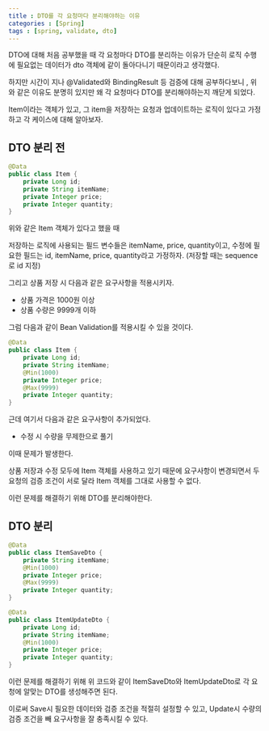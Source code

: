 ```yaml
---
title : DTO를 각 요청마다 분리해야하는 이유
categories : [Spring]
tags : [spring, validate, dto]
---
```




DTO에 대해 처음 공부했을 때 각 요청마다 DTO를 분리하는 이유가 단순히 로직 수행에 필요없는 데이터가 dto 객체에 같이 돌아다니기 때문이라고 생각했다.

하지만 시간이 지나 @Validated와 BindingResult 등 검증에 대해 공부하다보니 , 위와 같은 이유도 분명히 있지만 왜 각 요청마다 DTO를 분리해야하는지 깨닫게 되었다.

Item이라는 객체가 있고, 그 item을 저장하는 요청과 업데이트하는 로직이 있다고 가정하고 각 케이스에 대해 알아보자.

## DTO 분리 전

```java
@Data
public class Item {
    private Long id;
    private String itemName;
	private Integer price;
    private Integer quantity;
}
```

위와 같은 Item 객체가 있다고 했을 때 

저장하는 로직에 사용되는 필드 변수들은 itemName, price, quantity이고, 수정에 필요한 필드는 id, itemName, price, quantity라고 가정하자. (저장할 때는 sequence로 id 지정)

그리고 상품 저장 시 다음과 같은 요구사항을 적용시키자.

- 상품 가격은 1000원 이상
- 상품 수량은 9999개 이하

그럼 다음과 같이 Bean Validation를 적용시킬 수 있을 것이다.

```java
@Data
public class Item {
    private Long id;
    private String itemName;
	@Min(1000)
    private Integer price;
    @Max(9999)
    private Integer quantity;
}
```

근데 여기서 다음과 같은 요구사항이 추가되었다.

- 수정 시 수량을 무제한으로 풀기



이때 문제가 발생한다.

상품 저장과 수정 모두에 Item 객체를 사용하고 있기 때문에 요구사항이 변경되면서 두 요청의 검증 조건이 서로 달라 Item 객체를 그대로 사용할 수 없다.

이런 문제를 해결하기 위해 DTO를 분리해야한다.



## DTO 분리



```java
@Data
public class ItemSaveDto {
    private String itemName;
	@Min(1000)
    private Integer price;
    @Max(9999)
    private Integer quantity;
}
```

```java
@Data
public class ItemUpdateDto {
    private Long id;
    private String itemName;
	@Min(1000)
    private Integer price;
    private Integer quantity;
}
```

이런 문제를 해결하기 위해 위 코드와 같이 ItemSaveDto와 ItemUpdateDto로 각 요청에 알맞는 DTO를 생성해주면 된다.

이로써 Save시 필요한 데이터와 검증 조건을 적절히 설정할 수 있고, Update시 수량의 검증 조건을 빼 요구사항을 잘 충족시킬 수 있다.